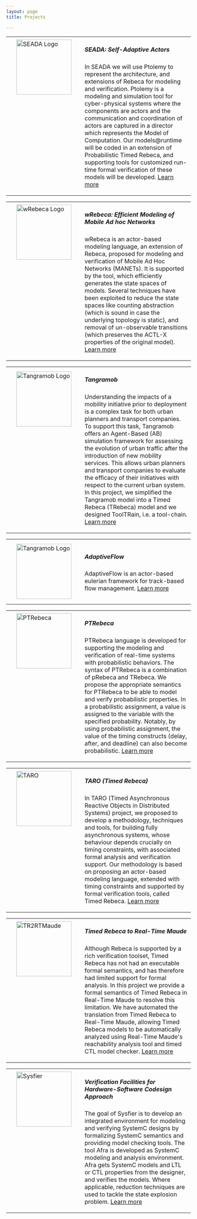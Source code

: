 ```yaml
---
layout: page
title: Projects

---
```

<div class="row">
<div class="col s12 m12">
  <table>
    <tr>
      <td style="vertical-align:top">
        <img align="left" width="150px" src="{{ "/assets/projects/Seada/SEADA-Logo.png" | absolute_url }}" alt="SEADA Logo" style="margin:5px 20px"/>
      </td>
      <td>
        <p class="light">
          <h5 class="Left">SEADA: Self-Adaptive Actors</h5>
          In SEADA we will use Ptolemy to represent the architecture, and extensions of Rebeca for modeling and verification. Ptolemy is a modeling and simulation tool for cyber-physical systems where the components are actors and the communication and coordination of actors are captured in a director which represents the Model of Computation. Our models@runtime will be coded in an extension of Probabilistic Timed Rebeca, and supporting tools for customized run-time formal verification of these models will be developed.
          <a href="{{ "/allprojects/Seada" | relative_url }}">Learn more</a>
        </p>
      </td>
    </tr>
  </table>
</div>
</div>

<div class="row">
<div class="col s12 m12">
  <table>
    <tr>
      <td style="vertical-align:top">
        <img align="left" width="150px" src="{{ "/assets/projects/wRebeca/wRebeca-Logo.png" | absolute_url }}" alt="wRebeca Logo"  style="margin:5px 20px"/>
      </td>
      <td>
        <p class="light">
          <h5 class="Left">wRebeca: Efficient Modeling of Mobile Ad hoc Networks</h5>
          wRebeca is an actor-based modeling language, an extension of Rebeca, proposed for modeling and verification of Mobile Ad Hoc Networks (MANETs). It is supported by the tool, which efficiently generates the state spaces of models. Several techniques have been exploited to reduce the state spaces like counting abstraction (which is sound in case the underlying topology is static), and removal of un-observable transitions (which preserves the ACTL-X properties of the original model).
          <a href="{{ "/allprojects/wRebeca" | relative_url }}">Learn more</a>
        </p>
      </td>
    </tr>
  </table>
</div>
</div>

<div class="row">
<div class="col s12 m12">
  <table>
    <tr>
      <td style="vertical-align:top">
        <img align="left" width="150px" src="{{ "/assets/projects/Tangramob/Tangramob-Logo.png" | absolute_url }}" alt="Tangramob Logo"  style="margin:10px 20px"/>
      </td>
      <td>
        <p class="light">
          <h5 class="Left">Tangramob</h5>
          Understanding the impacts of a mobility initiative prior to deployment is a complex task for both urban planners and transport companies. To support this task, Tangramob offers an Agent-Based (AB) simulation framework for assessing the evolution of urban traffic after the introduction of new mobility services. This allows urban planners and transport companies to evaluate the efficacy of their initiatives with respect to the current urban system. In this project, we simplified the Tangramob model into a Timed Rebeca (TRebeca) model and we designed ToolTRain, i.e. a tool-chain.
          <a href="{{ "/allprojects/Tangramob" | relative_url }}">Learn more</a>
        </p>
      </td>
    </tr>
  </table>
</div>
</div>

<div class="row">
<div class="col s12 m12">
  <table>
    <tr>
      <td style="vertical-align:top">
        <img align="left" width="150px" src="{{ "/assets/projects/ActorFlow/ActorFlow-Logo.png" | absolute_url }}" alt="Tangramob Logo"  style="margin:10px 20px"/>
      </td>
      <td>
        <p class="light">
          <h5 class="Left">AdaptiveFlow</h5>
          AdaptiveFlow is an actor-based eulerian framework for track-based flow management.
          <a href="{{ "/allprojects/ActorFlow" | relative_url }}">Learn more</a>
        </p>
      </td>
    </tr>
  </table>
</div>
</div>


<div class="row">
<div class="col s12 m12">
  <table>
    <tr>
      <td style="vertical-align:top">
        <img align="left" width="150px" src="{{ "/assets/projects/DefaultProject.jpg" | absolute_url }}" alt="PTRebeca"  style="margin:5px 20px"/>
      </td>
      <td>
        <p class="light">
          <h5 class="Left">PTRebeca</h5>
          PTRebeca language is developed for supporting the modeling and verification of real-time systems with probabilistic behaviors. The syntax of PTRebeca is a combination of pRebeca and TRebeca. We propose the appropriate semantics for PTRebeca to be able to model and verify probabilistic properties. In a probabilistic assignment, a value is assigned to the variable with the specified probability. Notably, by using probabilistic assignment, the value of the timing constructs (delay, after, and deadline) can also become probabilistic.
          <a href="{{ "/allprojects/PTRebeca" | relative_url }}">Learn more</a>
        </p>
      </td>
    </tr>
  </table>
</div>
</div>

<div class="row">
<div class="col s12 m12">
  <table>
    <tr>
      <td style="vertical-align:top">
        <img align="left" width="150px" src="{{ "/assets/projects/DefaultProject.jpg" | absolute_url }}" alt="TARO"  style="margin:5px 20px"/>
      </td>
      <td>
        <p class="light">
          <h5 class="Left">TARO (Timed Rebeca)</h5>
          In TARO (Timed Asynchronous Reactive Objects in Distributed Systems) project, we proposed to develop a methodology, techniques and tools, for building fully asynchronous systems, whose behaviour depends crucially on timing constraints, with associated formal analysis and verification support. Our methodology is based on proposing an actor-based modeling language, extended with timing constraints and supported by formal verification tools, called Timed Rebeca.
          <a href="{{ "/allprojects/TARO" | relative_url }}">Learn more</a>
        </p>
      </td>
    </tr>
  </table>
</div>
</div>

<div class="row">
<div class="col s12 m12">
  <table>
    <tr>
      <td style="vertical-align:top">
        <img align="left" width="150px" src="{{ "/assets/projects/DefaultProject.jpg" | absolute_url }}" alt="TR2RTMaude"  style="margin:5px 20px"/>
      </td>
      <td>
        <p class="light">
          <h5 class="Left">Timed Rebeca to Real-Time Maude</h5>
          Although Rebeca is supported by a rich verification toolset, Timed Rebeca has not had an executable formal semantics, and has therefore had limited support for formal analysis. In this project we provide a formal semantics of Timed Rebeca in Real-Time Maude to resolve this limitation. We have automated the translation from Timed Rebeca to Real-Time Maude, allowing Timed Rebeca models to be automatically analyzed using Real-Time Maude's reachability analysis tool and timed CTL model checker.
          <a href="{{ "/allprojects/TR2RTMaude" | relative_url }}">Learn more</a>
        </p>
      </td>
    </tr>
  </table>
</div>
</div>

<div class="row">
<div class="col s12 m12">
  <table>
    <tr>
      <td style="vertical-align:top">
        <img align="left" width="150px" src="{{ "/assets/projects/DefaultProject.jpg" | absolute_url }}" alt="Sysfier"  style="margin:5px 20px"/>
      </td>
      <td>
        <p class="light">
          <h5 class="Left">Verification Facilities for Hardware-Software Codesign Approach</h5>
          The goal of Sysfier is to develop an integrated environment for modeling and verifying SystemC designs by formalizing SystemC semantics and providing model checking tools. The tool Afra is developed as SystemC modeling and analysis environment. Afra gets SystemC models and LTL or CTL properties from the designer, and verifies the models. Where applicable, reduction techniques are used to tackle the state explosion problem.
          <a href="{{ "/allprojects/Sysfier" | relative_url }}">Learn more</a>
        </p>
      </td>
    </tr>
  </table>
</div>
</div>
<!-- <div class="row">
<div class="col s12 m12">
    <p class="light">
    <img align="left" width="150px" src="{{ "/assets/projects/DefaultProject.jpg" | absolute_url }}" alt="Sysfier"  style="margin:5px 20px"/>
    <h5 class="Left">Verification Facilities for Hardware-Software Codesign Approach</h5>
    The goal of Sysfier is to develop an integrated environment for modeling and verifying SystemC designs by formalizing SystemC semantics and providing model checking tools. The tool Afra is developed as SystemC modeling and analysis environment. Afra gets SystemC models and LTL or CTL properties from the designer, and verifies the models. Where applicable, reduction techniques are used to tackle the state explosion problem.
    <a href="{{ "/allprojects/Sysfier" | relative_url }}">Learn more</a>
  </p>
</div>
</div>
 -->
<!--
<div class="row">
<div class="col s12 m4">
  <div class="icon-block">
    <h2 class="center light-blue-text"><i class="material-icons"><img align="right" width="300px" src="{{ "/assets/projects/Seada/SEADA-Logo.png" | absolute_url }}" alt="SEADA Logo" /></i></h2>
    <h5 class="center">SEADA: Self-Adaptive Actors</h5>

    <p class="light">
		In SEADA we will use Ptolemy to represent the architecture, and extensions of Rebeca for modeling and verification. We proposed a framework for self-adaptive systems with a component-based architecture. 
		<a href="{{ "/allprojects/Seada" | relative_url }}">Learn more</a>
	</p>
  </div>
</div>

<div class="col s12 m4">
  <div class="icon-block">
    <h2 class="center light-blue-text"><i class="material-icons"><img align="right" width="170px" src="{{ "/assets/projects/wRebeca/wRebeca-Logo.png" | absolute_url }}" alt="wRebeca Logo" /></i></h2>
    <h5 class="center">wRebeca: Efficient Modeling of Mobile Ad hoc Networks</h5>

    <p class="light">
		wRebeca is an actor-based modeling language, an extension of Rebeca, proposed for modeling and verification of Mobile Ad Hoc Networks (MANETs). It is supported by an efficient state space generator. 
		<a href="{{ "/allprojects/wRebeca" | relative_url }}">Learn more</a>
	</p>
  </div>
</div>
<div class="col s12 m4">
  <div class="icon-block">
    <h2 class="center light-blue-text"><i class="material-icons"><img align="right" width="200px" src="{{ "/assets/projects/Tangramob/Tangramob-Logo.png" | absolute_url }}" alt="Tangramob Logo" /></i></h2>
    <h5 class="center">Tangramob</h5>

    <p class="light">
    In this project, Timed Rebeca is used for modeling of Tangramob’s ABM. To this end, the complexity of the Tangramob’s ABM is reduced to simplify the RL-based learning process and the representation of traffic.
    <a href="{{ "/allprojects/Tangramob" | relative_url }}">Learn more</a>
  </p>
  </div>
</div>

</div>      




#### Former Projects

* [PTRebeca](/allprojects/PTRebeca): Probabilistic Timed Actors
* [TARO (Timed Rebeca)](/allprojects/TARO): Timed Asynchronous Reactive Objects in Distributed Systems
* [Timed Rebeca to Real-Time Maude](/allprojects/TR2RTMaude)
* [Sysfier](/allprojects/Sysfier): Verification Facilities for Hardware-Software Codesign Approach
-->
